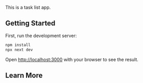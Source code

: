 This is a task list app.

## Getting Started

First, run the development server:

```bash
npm install
npx next dev
```

Open [http://localhost:3000](http://localhost:3000) with your browser to see the result.
## Learn More

